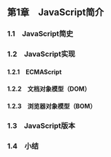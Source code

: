 ## 第1章　JavaScript简介　　

### 1.1　JavaScript简史　　

### 1.2　JavaScript实现　　

#### 1.2.1　ECMAScript　　

#### 1.2.2　文档对象模型（DOM）　　

#### 1.2.3　浏览器对象模型（BOM）　　

### 1.3　JavaScript版本　　

### 1.4　小结　　
